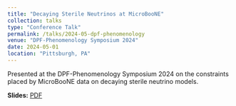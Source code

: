 ```yaml
---
title: "Decaying Sterile Neutrinos at MicroBooNE"
collection: talks
type: "Conference Talk"
permalink: /talks/2024-05-dpf-phenomenology
venue: "DPF-Phenomenology Symposium 2024"
date: 2024-05-01
location: "Pittsburgh, PA"
---
```


Presented at the DPF-Phenomenology Symposium 2024 on the constraints placed by MicroBooNE data on decaying sterile neutrino models.

**Slides:** [PDF](https://indico.cern.ch/event/1358339/contributions/5899420/attachments/2857479/4998356/TaoPheno2024_Final%20(1).pdf)
